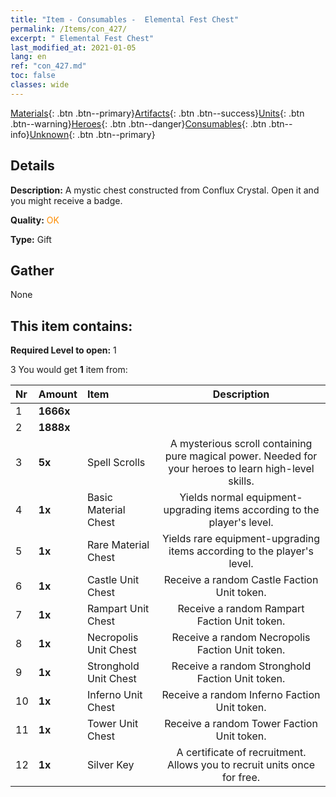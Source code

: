 ```yaml
---
title: "Item - Consumables -  Elemental Fest Chest"
permalink: /Items/con_427/
excerpt: " Elemental Fest Chest"
last_modified_at: 2021-01-05
lang: en
ref: "con_427.md"
toc: false
classes: wide
---
```

 [Materials](/Items/){: .btn .btn--primary}[Artifacts](/Items/Artifacts/){: .btn .btn--success}[Units](/Items/Units/){: .btn .btn--warning}[Heroes](/Items/Heroes/){: .btn .btn--danger}[Consumables](/Items/Consumables/){: .btn .btn--info}[Unknown](/Items/Unknown/){: .btn .btn--primary}

## Details
 **Description:** A mystic chest constructed from Conflux Crystal. Open it and you might receive a badge.

 **Quality:** <span style="color: #FF8C00">OK</span>

 **Type:** Gift

## Gather

  None

## This item contains:

 **Required Level to open:** 1

 3 You would get **1** item  from:

  | Nr | Amount |     Item    | Description |
  |:---|:-------|:------------|:-----------:|
  | 1 |  **1666x** | <i class="fas fa-coins"/> |  | 
  | 2 |  **1888x** | <i class="fas fa-coins"/> |  | 
  | 3 |  **5x** | Spell Scrolls | A mysterious scroll containing pure magical power. Needed for your heroes to learn high-level skills.  | 
  | 4 |  **1x** | Basic Material Chest | Yields normal equipment-upgrading items according to the player's level.  | 
  | 5 |  **1x** | Rare Material Chest | Yields rare equipment-upgrading items according to the player's level.  | 
  | 6 |  **1x** | Castle Unit Chest | Receive a random Castle Faction Unit token.  | 
  | 7 |  **1x** | Rampart Unit Chest | Receive a random Rampart Faction Unit token.  | 
  | 8 |  **1x** | Necropolis Unit Chest | Receive a random Necropolis Faction Unit token.  | 
  | 9 |  **1x** | Stronghold Unit Chest | Receive a random Stronghold Faction Unit token.  | 
  | 10 |  **1x** | Inferno Unit Chest | Receive a random Inferno Faction Unit token.  | 
  | 11 |  **1x** | Tower Unit Chest | Receive a random Tower Faction Unit token.  | 
  | 12 |  **1x** | Silver Key | A certificate of recruitment. Allows you to recruit units once for free.  | 
